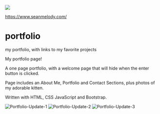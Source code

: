 <img src="https://img.shields.io/badge/LICENSE-mit-green"/>

https://www.seanmelody.com/


# portfolio
my portfolio, with links to my favorite projects

My portfolio page!

A one page portfolio, with a welcome page that will hide when the enter button is clicked.

Page includes an About Me, Portfolio and Contact Sections, plus photos of my adorable kitten.

Written with HTML, CSS JavaScript and Bootstrap.


![Portfolio-Update-1](https://user-images.githubusercontent.com/68625400/106943813-c0e3f280-66da-11eb-8449-b83077ee0534.png)
![Portfolio-Update-2](https://user-images.githubusercontent.com/68625400/106943818-c2151f80-66da-11eb-8e83-e4ea07b995b7.png)
![Portfolio-Update-3](https://user-images.githubusercontent.com/68625400/106943822-c2adb600-66da-11eb-9396-279fb6a3e68f.png)
